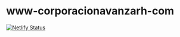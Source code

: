 # www-corporacionavanzarh-com
[![Netlify Status](https://api.netlify.com/api/v1/badges/ec257966-0df2-47a0-bf33-fc80e315e71f/deploy-status)](https://app.netlify.com/sites/www-corporacionavanzarh-com/deploys)

